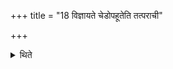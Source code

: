 +++
title = "18 विज्ञायते चेडोपहूतेति तत्पराची"

+++

<details><summary>थिते</summary>

18. And it is known from a Brāhmaṇa-text: The expression iḍā upahūtā (Iḍā is invoked) is away from himself; the expression upahutā invoked is (lḍā) is towards himself.   
</details>
